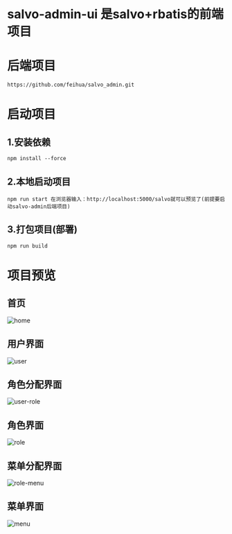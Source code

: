 # salvo-admin-ui 是salvo+rbatis的前端项目

# 后端项目

```
https://github.com/feihua/salvo_admin.git
```

# 启动项目

## 1.安装依赖

```npm install --force```

## 2.本地启动项目

```npm run start 在浏览器输入：http://localhost:5000/salvo就可以预览了(前提要启动salvo-admin后端项目)```

## 3.打包项目(部署)

```npm run build```

# 项目预览

## 首页

![home](docs/images/home.png)

## 用户界面

![user](docs/images/user.png)

## 角色分配界面

![user-role](docs/images/user-role.png)

## 角色界面

![role](docs/images/role.png)

## 菜单分配界面

![role-menu](docs/images/role-menu.png)

## 菜单界面

![menu](docs/images/menu.png)